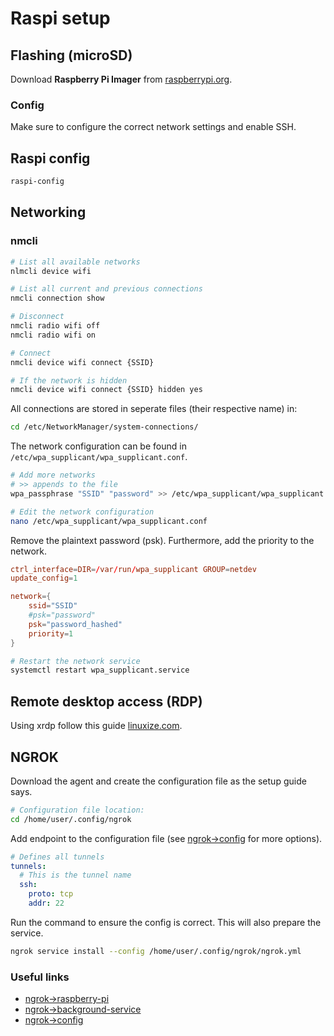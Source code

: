 # Raspi setup

## Flashing (microSD)

Download **Raspberry Pi Imager** from [raspberrypi.org](https://www.raspberrypi.org/software/).

### Config

Make sure to configure the correct network settings and enable SSH.

## Raspi config

```bash
raspi-config
```

## Networking

### nmcli

```bash
# List all available networks
nlmcli device wifi
```

```bash
# List all current and previous connections
nmcli connection show
```

```bash
# Disconnect
nmcli radio wifi off
nmcli radio wifi on
```

```bash
# Connect
nmcli device wifi connect {SSID}

# If the network is hidden
nmcli device wifi connect {SSID} hidden yes
```

All connections are stored in seperate files (their respective name) in:

```bash
cd /etc/NetworkManager/system-connections/
```

The network configuration can be found in `/etc/wpa_supplicant/wpa_supplicant.conf`.

```bash
# Add more networks
# >> appends to the file
wpa_passphrase "SSID" "password" >> /etc/wpa_supplicant/wpa_supplicant.conf
```

```bash
# Edit the network configuration
nano /etc/wpa_supplicant/wpa_supplicant.conf
```

Remove the plaintext password (psk). Furthermore, add the priority to the network.

```conf
ctrl_interface=DIR=/var/run/wpa_supplicant GROUP=netdev
update_config=1

network={
    ssid="SSID"
    #psk="password"
    psk="password_hashed"
    priority=1
}
```

```bash
# Restart the network service
systemctl restart wpa_supplicant.service
```

## Remote desktop access (RDP)

Using xrdp follow this guide [linuxize.com](https://linuxize.com/post/how-to-install-xrdp-on-raspberry-pi/).

## NGROK

Download the agent and create the configuration file as the setup guide says.

```bash
# Configuration file location:
cd /home/user/.config/ngrok
```

Add endpoint to the configuration file (see [ngrok->config](https://ngrok.com/docs/agent/config/) for more options).

```yml
# Defines all tunnels
tunnels:
  # This is the tunnel name
  ssh:
    proto: tcp
    addr: 22
```

Run the command to ensure the config is correct. This will also prepare the service.

```bash
ngrok service install --config /home/user/.config/ngrok/ngrok.yml
```

### Useful links

- [ngrok->raspberry-pi](https://dashboard.ngrok.com/get-started/setup/raspberrypi)
- [ngrok->background-service](https://ngrok.com/docs/agent/#background-service)
- [ngrok->config](https://ngrok.com/docs/agent/config/)
